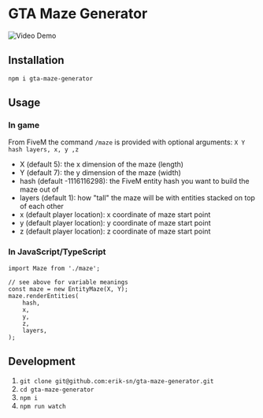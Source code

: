 # GTA Maze Generator

![Video Demo](./demo.gif)

## Installation

`npm i gta-maze-generator`

## Usage

### In game

From FiveM the command `/maze` is provided with optional arguments: `X Y hash layers, x, y ,z`

- X (default 5): the x dimension of the maze (length)
- Y (default 7): the y dimension of the maze (width)
- hash (default -1116116298): the FiveM entity hash you want to build the maze out of
- layers (default 1): how "tall" the maze will be with entities stacked on top of each other
- x (default player location): x coordinate of maze start point
- y (default player location): y coordinate of maze start point
- z (default player location): z coordinate of maze start point

### In JavaScript/TypeScript

```
import Maze from './maze';

// see above for variable meanings
const maze = new EntityMaze(X, Y);
maze.renderEntities(
    hash,
    x,
    y,
    z,
    layers,
);

```

## Development

1. `git clone git@github.com:erik-sn/gta-maze-generator.git`
2. `cd gta-maze-generator`
3. `npm i`
4. `npm run watch`